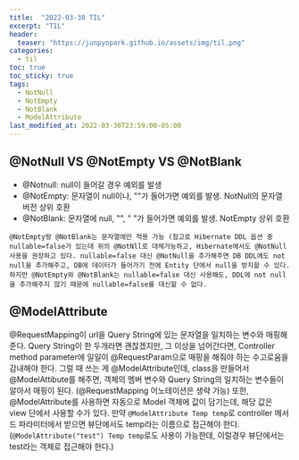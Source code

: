 ```yaml
---
title:  "2022-03-30 TIL"
excerpt: "TIL"
header:
  teaser: "https://junpyopark.github.io/assets/img/til.png"
categories:
  - til
toc: true
toc_sticky: true
tags: 
  - NotNull
  - NotEmpty
  - NotBlank
  - ModelAttribute
last_modified_at: 2022-03-30T23:59:00-05:00
---
```


## @NotNull VS @NotEmpty VS @NotBlank
* @Notnull: null이 들어갈 경우 예외를 발생
* @NotEmpty: 문자열이 null이나, ""가 들어가면 예외를 발생. NotNull의 문자열 버전 상위 호환
* @NotBlank: 문자열에 null, "", " "가 들어가면 예외를 발생. NotEmpty 상위 호환

`@NotEmpty랑 @NotBlank는 문자열에만 적용 가능
(참고로 Hibernate DDL 옵션 중 nullable=false가 있는데 위의 @NotNll로 대체가능하고, Hibernate에서도 @NotNull 사용을 권장하고 있다. nullable=false 대신 @NotNull을 추가해주면 DB DDL에도 not null을 추가해주고, DB에 데이터가 들어가기 전에 Entity 단에서 null을 방지할 수 있다. 하지만 @NotEmpty와 @NotBlank는 nullable=false 대신 사용해도, DDL에 not null을 추가해주지 않기 때문에 nullable=false를 대신할 수 없다.`

## @ModelAttribute
@RequestMapping이 url을 Query String에 있는 문자열을 일치하는 변수와 매핑해준다. Query String이 한 두개라면 괜찮겠지만, 그 이상을 넘어간다면, Controller method parameter에 일일이 @RequestParam으로 매핑을 해줘야 하는 수고로움을 감내해야 한다. 그럴 때 쓰는 게 @ModelAttribute인데, class을 만들어서 @ModelAttibute를 해주면, 객체의 멤버 변수와 Query String의 일치하는 변수들이 알아서 매핑이 된다. (@RequestMapping 어노테이션은 생략 가능) 또한, @ModelAttribute를 사용하면 자동으로 Model 객체에 값이 담기는데, 해당 값은 view 단에서 사용할 수가 있다. 만약 `@ModelAttribute Temp temp`로 controller 메서드 파라미터에서 받으면 뷰단에서도 temp라는 이름으로 접근해야 한다. (`@ModelAttribute("test") Temp temp`로도 사용이 가능한데, 이럴경우 뷰단에서는 test라는 객체로 접근해야 한다.)